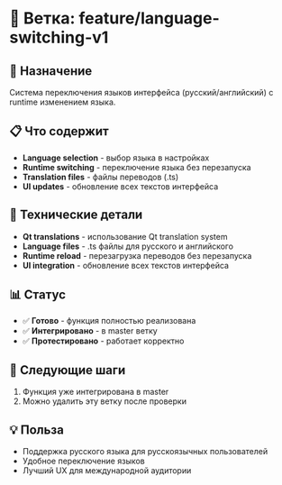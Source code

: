 # 🌿 Ветка: feature/language-switching-v1

## 🎯 **Назначение**
Система переключения языков интерфейса (русский/английский) с runtime изменением языка.

## 📋 **Что содержит**
- **Language selection** - выбор языка в настройках
- **Runtime switching** - переключение языка без перезапуска
- **Translation files** - файлы переводов (.ts)
- **UI updates** - обновление всех текстов интерфейса

## 🔧 **Технические детали**
- **Qt translations** - использование Qt translation system
- **Language files** - .ts файлы для русского и английского
- **Runtime reload** - перезагрузка переводов без перезапуска
- **UI integration** - обновление всех текстов интерфейса

## 📊 **Статус**
- ✅ **Готово** - функция полностью реализована
- ✅ **Интегрировано** - в master ветку
- ✅ **Протестировано** - работает корректно

## 🚀 **Следующие шаги**
1. Функция уже интегрирована в master
2. Можно удалить эту ветку после проверки

## 💡 **Польза**
- Поддержка русского языка для русскоязычных пользователей
- Удобное переключение языков
- Лучший UX для международной аудитории